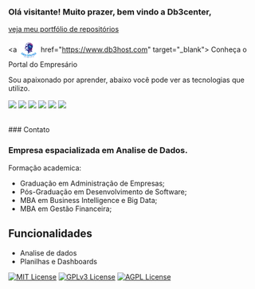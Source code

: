 ### Olá visitante! Muito prazer, bem vindo a Db3center,
<a href="https://github.com/Db3center?tab=repositories"> veja meu portfólio de repositórios</a>

<a <img align="center" width="40px" src="https://github.com/Db3center/db3/blob/Db3center/logo.png">  href="https://www.db3host.com" target="_blank">
    <span> Conheça o Portal do Empresário</span></a>


Sou apaixonado por aprender, abaixo você pode ver as tecnologias que utilizo.

<div style="display: inline_block">
  
  <img align="center" src="https://img.shields.io/badge/Visual_Studio-5C2D91?style=for-the-badge&logo=visual%20studio&logoColor=white">
  <img align="center" src="https://img.shields.io/badge/Django-092E20?style=for-the-badge&logo=django&logoColor=green">
  <img align="center" src="https://img.shields.io/badge/Python-FFD43B?style=for-the-badge&logo=python&logoColor=blue">
  <img align="center" src="https://img.shields.io/badge/Numpy-777BB4?style=for-the-badge&logo=numpy&logoColor=white">
  <img align="center" src="https://img.shields.io/badge/Microsoft_Excel-217346?style=for-the-badge&logo=microsoft-excel&logoColor=white">
  <img align="center" src="https://img.shields.io/badge/GitHub-100000?style=for-the-badge&logo=github&logoColor=white">
</div>
<br />
<br />
### Contato

### Empresa espacializada em Analise de Dados.
Formação academica:
- Graduação em Administração de Empresas;
- Pós-Graduação em Desenvolvimento de Software;
- MBA em Business Intelligence e Big Data;
- MBA em Gestão Financeira;


## Funcionalidades
- Analise de dados
- Planilhas e Dashboards


[![MIT License](https://img.shields.io/badge/License-MIT-green.svg)](https://choosealicense.com/licenses/mit/)
[![GPLv3 License](https://img.shields.io/badge/License-GPL%20v3-yellow.svg)](https://opensource.org/licenses/)
[![AGPL License](https://img.shields.io/badge/license-AGPL-blue.svg)](http://www.gnu.org/licenses/agpl-3.0)
